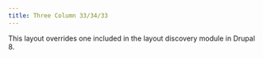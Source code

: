 ```yaml
---
title: Three Column 33/34/33
---
```


This layout overrides one included in the layout discovery module in Drupal 8.
